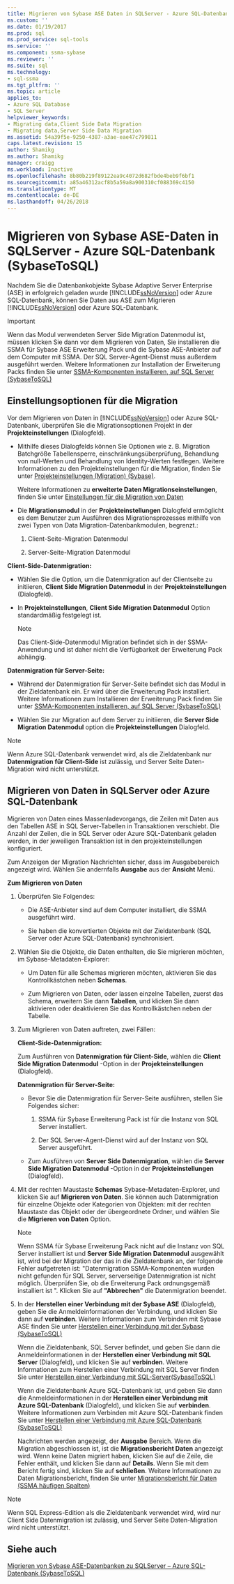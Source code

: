 ```yaml
---
title: Migrieren von Sybase ASE Daten in SQLServer - Azure SQL-Datenbank | Microsoft Docs
ms.custom: ''
ms.date: 01/19/2017
ms.prod: sql
ms.prod_service: sql-tools
ms.service: ''
ms.component: ssma-sybase
ms.reviewer: ''
ms.suite: sql
ms.technology:
- sql-ssma
ms.tgt_pltfrm: ''
ms.topic: article
applies_to:
- Azure SQL Database
- SQL Server
helpviewer_keywords:
- Migrating data,Client Side Data Migration
- Migrating data,Server Side Data Migration
ms.assetid: 54a39f5e-9250-4387-a3ae-eae47c799811
caps.latest.revision: 15
author: Shamikg
ms.author: Shamikg
manager: craigg
ms.workload: Inactive
ms.openlocfilehash: 8b80b219f89122ea9c4072d682fbde4beb9f6bf1
ms.sourcegitcommit: a85a46312acf8b5a59a8a900310cf088369c4150
ms.translationtype: MT
ms.contentlocale: de-DE
ms.lasthandoff: 04/26/2018
---
```

# <a name="migrating-sybase-ase-data-into-sql-server---azure-sql-db--sybasetosql"></a>Migrieren von Sybase ASE-Daten in SQLServer - Azure SQL-Datenbank (SybaseToSQL)
Nachdem Sie die Datenbankobjekte Sybase Adaptive Server Enterprise (ASE) in erfolgreich geladen wurde [!INCLUDE[ssNoVersion](../../includes/ssnoversion_md.md)] oder Azure SQL-Datenbank, können Sie Daten aus ASE zum Migrieren [!INCLUDE[ssNoVersion](../../includes/ssnoversion_md.md)] oder Azure SQL-Datenbank.  
  
> [!IMPORTANT]  
> Wenn das Modul verwendeten Server Side Migration Datenmodul ist, müssen klicken Sie dann vor dem Migrieren von Daten, Sie installieren die SSMA für Sybase ASE Erweiterung Pack und die Sybase ASE-Anbieter auf dem Computer mit SSMA. Der SQL Server-Agent-Dienst muss außerdem ausgeführt werden. Weitere Informationen zur Installation der Erweiterung Packs finden Sie unter [SSMA-Komponenten installieren, auf SQL Server (SybaseToSQL)](http://msdn.microsoft.com/en-us/5ad9e12c-2cdb-4dd2-8703-05a23242d19d)  
  
## <a name="setting-migration-options"></a>Einstellungsoptionen für die Migration  
Vor dem Migrieren von Daten in [!INCLUDE[ssNoVersion](../../includes/ssnoversion_md.md)] oder Azure SQL-Datenbank, überprüfen Sie die Migrationsoptionen Projekt in der **Projekteinstellungen** (Dialogfeld).  
  
-   Mithilfe dieses Dialogfelds können Sie Optionen wie z. B. Migration Batchgröße Tabellensperre, einschränkungsüberprüfung, Behandlung von null-Werten und Behandlung von Identity-Werten festlegen. Weitere Informationen zu den Projekteinstellungen für die Migration, finden Sie unter [Projekteinstellungen (Migration) (Sybase)](http://msdn.microsoft.com/en-us/82f8857f-7ab1-4738-ab6e-b1e95ea94924).  
  
    Weitere Informationen zu **erweiterte Daten Migrationseinstellungen**, finden Sie unter [Einstellungen für die Migration von Daten](http://msdn.microsoft.com/en-us/94d7a083-2dbc-4e3d-94dd-92b7ff9d0c2d)  
  
-   Die **Migrationsmodul** in der **Projekteinstellungen** Dialogfeld ermöglicht es dem Benutzer zum Ausführen des Migrationsprozesses mithilfe von zwei Typen von Data Migration-Datenbankmodulen, begrenzt.:  
  
    1.  Client-Seite-Migration Datenmodul  
  
    2.  Server-Seite-Migration Datenmodul  
  
**Client-Side-Datenmigration:**  
  
-   Wählen Sie die Option, um die Datenmigration auf der Clientseite zu initiieren, **Client Side Migration Datenmodul** in der **Projekteinstellungen** (Dialogfeld).  
  
-   In **Projekteinstellungen**, **Client Side Migration Datenmodul** Option standardmäßig festgelegt ist.  
  
    > [!NOTE]  
    > Das Client-Side-Datenmodul Migration befindet sich in der SSMA-Anwendung und ist daher nicht die Verfügbarkeit der Erweiterung Pack abhängig.  
  
**Datenmigration für Server-Seite:**  
  
-   Während der Datenmigration für Server-Seite befindet sich das Modul in der Zieldatenbank ein. Er wird über die Erweiterung Pack installiert. Weitere Informationen zum Installieren der Erweiterung Pack finden Sie unter [SSMA-Komponenten installieren, auf SQL Server (SybaseToSQL)](http://msdn.microsoft.com/en-us/5ad9e12c-2cdb-4dd2-8703-05a23242d19d)  
  
-   Wählen Sie zur Migration auf dem Server zu initiieren, die **Server Side Migration Datenmodul** option die **Projekteinstellungen** Dialogfeld.  
  
> [!NOTE]  
> Wenn Azure SQL-Datenbank verwendet wird, als die Zieldatenbank nur **Datenmigration für Client-Side** ist zulässig, und Server Seite Daten-Migration wird nicht unterstützt.  
  
## <a name="migrating-data-to-sql-server-or-azure-sql-db"></a>Migrieren von Daten in SQLServer oder Azure SQL-Datenbank  
Migrieren von Daten eines Massenladevorgangs, die Zeilen mit Daten aus den Tabellen ASE in SQL Server-Tabellen in Transaktionen verschiebt. Die Anzahl der Zeilen, die in SQL Server oder Azure SQL-Datenbank geladen werden, in der jeweiligen Transaktion ist in den projekteinstellungen konfiguriert.  
  
Zum Anzeigen der Migration Nachrichten sicher, dass im Ausgabebereich angezeigt wird. Wählen Sie andernfalls **Ausgabe** aus der **Ansicht** Menü.  
  
**Zum Migrieren von Daten**  
  
1.  Überprüfen Sie Folgendes:  
  
    -   Die ASE-Anbieter sind auf dem Computer installiert, die SSMA ausgeführt wird.  
  
    -   Sie haben die konvertierten Objekte mit der Zieldatenbank (SQL Server oder Azure SQL-Datenbank) synchronisiert.  
  
2.  Wählen Sie die Objekte, die Daten enthalten, die Sie migrieren möchten, im Sybase-Metadaten-Explorer:  
  
    -   Um Daten für alle Schemas migrieren möchten, aktivieren Sie das Kontrollkästchen neben **Schemas**.  
  
    -   Zum Migrieren von Daten, oder lassen einzelne Tabellen, zuerst das Schema, erweitern Sie dann **Tabellen**, und klicken Sie dann aktivieren oder deaktivieren Sie das Kontrollkästchen neben der Tabelle.  
  
3.  Zum Migrieren von Daten auftreten, zwei Fällen:  
  
    **Client-Side-Datenmigration:**  
  
    Zum Ausführen von **Datenmigration für Client-Side**, wählen die **Client Side Migration Datenmodul** -Option in der **Projekteinstellungen** (Dialogfeld).  
  
    **Datenmigration für Server-Seite:**  
  
    -   Bevor Sie die Datenmigration für Server-Seite ausführen, stellen Sie Folgendes sicher:  
  
        1.  SSMA für Sybase Erweiterung Pack ist für die Instanz von SQL Server installiert.  
  
        2.  Der SQL Server-Agent-Dienst wird auf der Instanz von SQL Server ausgeführt.  
  
    -   Zum Ausführen von **Server Side Datenmigration**, wählen die **Server Side Migration Datenmodul** -Option in der **Projekteinstellungen** (Dialogfeld).  
  
4.  Mit der rechten Maustaste **Schemas** Sybase-Metadaten-Explorer, und klicken Sie auf **Migrieren von Daten**. Sie können auch Datenmigration für einzelne Objekte oder Kategorien von Objekten: mit der rechten Maustaste das Objekt oder der übergeordnete Ordner, und wählen Sie die **Migrieren von Daten** Option.  
  
    > [!NOTE]  
    > Wenn SSMA für Sybase Erweiterung Pack nicht auf die Instanz von SQL Server installiert ist und **Server Side Migration Datenmodul** ausgewählt ist, wird bei der Migration der das in die Zieldatenbank an, der folgende Fehler aufgetreten ist: "Datenmigration SSMA-Komponenten wurden nicht gefunden für SQL Server, serverseitige Datenmigration ist nicht möglich. Überprüfen Sie, ob die Erweiterung Pack ordnungsgemäß installiert ist ". Klicken Sie auf **"Abbrechen"** die Datenmigration beendet.  
  
5.  In der **Herstellen einer Verbindung mit der Sybase ASE** (Dialogfeld), geben Sie die Anmeldeinformationen der Verbindung, und klicken Sie dann auf **verbinden**. Weitere Informationen zum Verbinden mit Sybase ASE finden Sie unter [Herstellen einer Verbindung mit der Sybase &#40;SybaseToSQL&#41;](../../ssma/sybase/connect-to-sybase-sybasetosql.md)  
  
    Wenn die Zieldatenbank, SQL Server befindet, und geben Sie dann die Anmeldeinformationen in der **Herstellen einer Verbindung mit SQL Server** (Dialogfeld), und klicken Sie auf **verbinden**. Weitere Informationen zum Herstellen einer Verbindung mit SQL Server finden Sie unter [Herstellen einer Verbindung mit SQL-Server(SybaseToSQL)](http://msdn.microsoft.com/en-us/dd368a1a-45b0-40e9-b4d3-5cdb48c26606)  
  
    Wenn die Zieldatenbank Azure SQL-Datenbank ist, und geben Sie dann die Anmeldeinformationen in der **Herstellen einer Verbindung mit Azure SQL-Datenbank** (Dialogfeld), und klicken Sie auf **verbinden**. Weitere Informationen zum Verbinden mit Azure SQL-Datenbank finden Sie unter [Herstellen einer Verbindung mit Azure SQL-Datenbank &#40;SybaseToSQL&#41;](../../ssma/sybase/connecting-to-azure-sql-db-sybasetosql.md)  
  
    Nachrichten werden angezeigt, der **Ausgabe** Bereich. Wenn die Migration abgeschlossen ist, ist die **Migrationsbericht Daten** angezeigt wird. Wenn keine Daten migriert haben, klicken Sie auf die Zeile, die Fehler enthält, und klicken Sie dann auf **Details**. Wenn Sie mit dem Bericht fertig sind, klicken Sie auf **schließen**. Weitere Informationen zu Daten Migrationsbericht, finden Sie unter [Migrationsbericht für Daten (SSMA häufigen Spalten)](http://msdn.microsoft.com/en-us/bbfb9d88-5a98-4980-8d19-c5d78bd0d241)  
  
> [!NOTE]  
> Wenn SQL Express-Edition als die Zieldatenbank verwendet wird, wird nur Client Side Datenmigration ist zulässig, und Server Seite Daten-Migration wird nicht unterstützt.  
  
## <a name="see-also"></a>Siehe auch  
[Migrieren von Sybase ASE-Datenbanken zu SQLServer – Azure SQL-Datenbank &#40;SybaseToSQL&#41;](../../ssma/sybase/migrating-sybase-ase-databases-to-sql-server-azure-sql-db-sybasetosql.md)  
  
